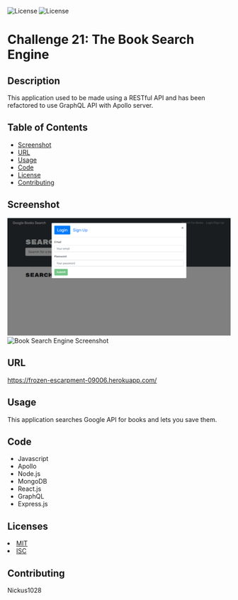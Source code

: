 ![License](https://img.shields.io/static/v1?label=License&message=MIT&color=BLUE) ![License](https://img.shields.io/static/v1?label=License&message=ISC&color=BLUE)

# Challenge 21: The Book Search Engine

## Description
This application used to be made using a RESTful API and has been refactored to use GraphQL API with Apollo server.

## Table of Contents

* [Screenshot](#screenshot)
* [URL](#url)
* [Usage](#usage)
* [Code](#code)
* [License](#license)
* [Contributing](#contributing)

## Screenshot
![Book Search Engine Screenshot](./images/book-search-engine-screenshot-1.jpg)
![Book Search Engine Screenshot](./images/book-search-engine-screenshot-2.jpg)

## URL
https://frozen-escarpment-09006.herokuapp.com/

## Usage
This application searches Google API for books and lets you save them.

## Code
* Javascript
* Apollo
* Node.js
* MongoDB
* React.js
* GraphQL
* Express.js

## Licenses
<li><a href = "https://opensource.org/licenses/MIT">MIT</a></li><li><a href = "https://opensource.org/licenses/ISC">ISC</a></li>

## Contributing
Nickus1028